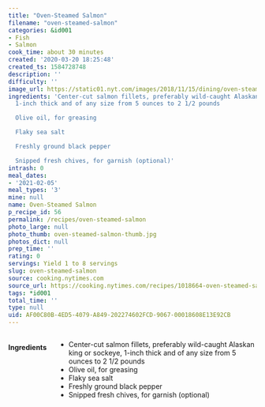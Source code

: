 ```yaml
---
title: "Oven-Steamed Salmon"
filename: "oven-steamed-salmon"
categories: &id001
- Fish
- Salmon
cook_time: about 30 minutes
created: '2020-03-20 18:25:48'
created_ts: 1584728748
description: ''
difficulty: ''
image_url: https://static01.nyt.com/images/2018/11/15/dining/oven-steamed-salmon/merlin_145792986_3ea4c3b9-784d-4bdf-9c0e-40d5ddf6ce0a-articleLarge.jpg
ingredients: 'Center-cut salmon fillets, preferably wild-caught Alaskan king or sockeye,
  1-inch thick and of any size from 5 ounces to 2 1/2 pounds

  Olive oil, for greasing

  Flaky sea salt

  Freshly ground black pepper

  Snipped fresh chives, for garnish (optional)'
intrash: 0
meal_dates:
- '2021-02-05'
meal_types: '3'
mine: null
name: Oven-Steamed Salmon
p_recipe_id: 56
permalink: /recipes/oven-steamed-salmon
photo_large: null
photo_thumb: oven-steamed-salmon-thumb.jpg
photos_dict: null
prep_time: ''
rating: 0
servings: Yield 1 to 8 servings
slug: oven-steamed-salmon
source: cooking.nytimes.com
source_url: https://cooking.nytimes.com/recipes/1018664-oven-steamed-salmon?action=click&module=Global%20Search%20Recipe%20Card&pgType=search&rank=12
tags: *id001
total_time: ''
type: null
uid: AF00C80B-4ED5-4079-A849-202274602FCD-9067-00018608E13E92CB
---
```

<div class="large-8 medium-7 columns" id="writeup">	</div><!-- #writeup -->
</div><!-- #row-one -->
<div class="row" id="row-two">	<div class="medium-4 small-5 columns" id="ingredients"><h4>Ingredients</h4><div class="box box-ingredients content"><ul>
<li>Center-cut salmon fillets, preferably wild-caught Alaskan king or sockeye, 1-inch thick and of any size from 5 ounces to 2 1/2 pounds</li>
<li>Olive oil, for greasing</li>
<li>Flaky sea salt</li>
<li>Freshly ground black pepper</li>
<li>Snipped fresh chives, for garnish (optional)</li>
</ul>
</div>	</div>	<div class="medium-6 small-7 columns" id="directions">	</div>